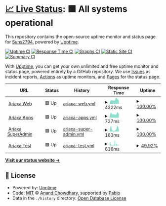 # [📈 Live Status](https://Suns2794.github.io/ariaxa-upptime): <!--live status--> **🟩 All systems operational**

This repository contains the open-source uptime monitor and status page for [Suns2794](https://Suns2794.github.io/ariaxa-upptime), powered by [Upptime](https://github.com/upptime/upptime).

[![Uptime CI](https://github.com/Suns2794/ariaxa-upptime/workflows/Uptime%20CI/badge.svg)](https://github.com/Suns2794/ariaxa-upptime/actions?query=workflow%3A%22Uptime+CI%22)
[![Response Time CI](https://github.com/Suns2794/ariaxa-upptime/workflows/Response%20Time%20CI/badge.svg)](https://github.com/Suns2794/ariaxa-upptime/actions?query=workflow%3A%22Response+Time+CI%22)
[![Graphs CI](https://github.com/Suns2794/ariaxa-upptime/workflows/Graphs%20CI/badge.svg)](https://github.com/Suns2794/ariaxa-upptime/actions?query=workflow%3A%22Graphs+CI%22)
[![Static Site CI](https://github.com/Suns2794/ariaxa-upptime/workflows/Static%20Site%20CI/badge.svg)](https://github.com/Suns2794/ariaxa-upptime/actions?query=workflow%3A%22Static+Site+CI%22)
[![Summary CI](https://github.com/Suns2794/ariaxa-upptime/workflows/Summary%20CI/badge.svg)](https://github.com/Suns2794/ariaxa-upptime/actions?query=workflow%3A%22Summary+CI%22)

With [Upptime](https://upptime.js.org), you can get your own unlimited and free uptime monitor and status page, powered entirely by a GitHub repository. We use [Issues](https://github.com/Suns2794/ariaxa-upptime/issues) as incident reports, [Actions](https://github.com/Suns2794/ariaxa-upptime/actions) as uptime monitors, and [Pages](https://Suns2794.github.io/ariaxa-upptime) for the status page.

<!--start: status pages-->
<!-- This summary is generated by Upptime (https://github.com/upptime/upptime) -->
<!-- Do not edit this manually, your changes will be overwritten -->
<!-- prettier-ignore -->
| URL | Status | History | Response Time | Uptime |
| --- | ------ | ------- | ------------- | ------ |
| <img alt="" src="https://icons.duckduckgo.com/ip3/web.ariaxa.com.ico" height="13"> [Ariaxa Web](https://web.ariaxa.com) | 🟩 Up | [ariaxa-web.yml](https://github.com/Suns2794/ariaxa-upptime/commits/HEAD/history/ariaxa-web.yml) | <details><summary><img alt="Response time graph" src="./graphs/ariaxa-web/response-time-week.png" height="20"> 4322ms</summary><br><a href="https://Suns2794.github.io/ariaxa-upptime/history/ariaxa-web"><img alt="Response time 5126" src="https://img.shields.io/endpoint?url=https%3A%2F%2Fraw.githubusercontent.com%2FSuns2794%2Fariaxa-upptime%2FHEAD%2Fapi%2Fariaxa-web%2Fresponse-time.json"></a><br><a href="https://Suns2794.github.io/ariaxa-upptime/history/ariaxa-web"><img alt="24-hour response time 3742" src="https://img.shields.io/endpoint?url=https%3A%2F%2Fraw.githubusercontent.com%2FSuns2794%2Fariaxa-upptime%2FHEAD%2Fapi%2Fariaxa-web%2Fresponse-time-day.json"></a><br><a href="https://Suns2794.github.io/ariaxa-upptime/history/ariaxa-web"><img alt="7-day response time 4322" src="https://img.shields.io/endpoint?url=https%3A%2F%2Fraw.githubusercontent.com%2FSuns2794%2Fariaxa-upptime%2FHEAD%2Fapi%2Fariaxa-web%2Fresponse-time-week.json"></a><br><a href="https://Suns2794.github.io/ariaxa-upptime/history/ariaxa-web"><img alt="30-day response time 5126" src="https://img.shields.io/endpoint?url=https%3A%2F%2Fraw.githubusercontent.com%2FSuns2794%2Fariaxa-upptime%2FHEAD%2Fapi%2Fariaxa-web%2Fresponse-time-month.json"></a><br><a href="https://Suns2794.github.io/ariaxa-upptime/history/ariaxa-web"><img alt="1-year response time 5126" src="https://img.shields.io/endpoint?url=https%3A%2F%2Fraw.githubusercontent.com%2FSuns2794%2Fariaxa-upptime%2FHEAD%2Fapi%2Fariaxa-web%2Fresponse-time-year.json"></a></details> | <details><summary><a href="https://Suns2794.github.io/ariaxa-upptime/history/ariaxa-web">100.00%</a></summary><a href="https://Suns2794.github.io/ariaxa-upptime/history/ariaxa-web"><img alt="All-time uptime 99.96%" src="https://img.shields.io/endpoint?url=https%3A%2F%2Fraw.githubusercontent.com%2FSuns2794%2Fariaxa-upptime%2FHEAD%2Fapi%2Fariaxa-web%2Fuptime.json"></a><br><a href="https://Suns2794.github.io/ariaxa-upptime/history/ariaxa-web"><img alt="24-hour uptime 100.00%" src="https://img.shields.io/endpoint?url=https%3A%2F%2Fraw.githubusercontent.com%2FSuns2794%2Fariaxa-upptime%2FHEAD%2Fapi%2Fariaxa-web%2Fuptime-day.json"></a><br><a href="https://Suns2794.github.io/ariaxa-upptime/history/ariaxa-web"><img alt="7-day uptime 100.00%" src="https://img.shields.io/endpoint?url=https%3A%2F%2Fraw.githubusercontent.com%2FSuns2794%2Fariaxa-upptime%2FHEAD%2Fapi%2Fariaxa-web%2Fuptime-week.json"></a><br><a href="https://Suns2794.github.io/ariaxa-upptime/history/ariaxa-web"><img alt="30-day uptime 99.96%" src="https://img.shields.io/endpoint?url=https%3A%2F%2Fraw.githubusercontent.com%2FSuns2794%2Fariaxa-upptime%2FHEAD%2Fapi%2Fariaxa-web%2Fuptime-month.json"></a><br><a href="https://Suns2794.github.io/ariaxa-upptime/history/ariaxa-web"><img alt="1-year uptime 99.96%" src="https://img.shields.io/endpoint?url=https%3A%2F%2Fraw.githubusercontent.com%2FSuns2794%2Fariaxa-upptime%2FHEAD%2Fapi%2Fariaxa-web%2Fuptime-year.json"></a></details>
| <img alt="" src="https://icons.duckduckgo.com/ip3/ariaxa.com.ico" height="13"> [Ariaxa Apps](https://ariaxa.com/app-project/) | 🟩 Up | [ariaxa-apps.yml](https://github.com/Suns2794/ariaxa-upptime/commits/HEAD/history/ariaxa-apps.yml) | <details><summary><img alt="Response time graph" src="./graphs/ariaxa-apps/response-time-week.png" height="20"> 727ms</summary><br><a href="https://Suns2794.github.io/ariaxa-upptime/history/ariaxa-apps"><img alt="Response time 845" src="https://img.shields.io/endpoint?url=https%3A%2F%2Fraw.githubusercontent.com%2FSuns2794%2Fariaxa-upptime%2FHEAD%2Fapi%2Fariaxa-apps%2Fresponse-time.json"></a><br><a href="https://Suns2794.github.io/ariaxa-upptime/history/ariaxa-apps"><img alt="24-hour response time 667" src="https://img.shields.io/endpoint?url=https%3A%2F%2Fraw.githubusercontent.com%2FSuns2794%2Fariaxa-upptime%2FHEAD%2Fapi%2Fariaxa-apps%2Fresponse-time-day.json"></a><br><a href="https://Suns2794.github.io/ariaxa-upptime/history/ariaxa-apps"><img alt="7-day response time 727" src="https://img.shields.io/endpoint?url=https%3A%2F%2Fraw.githubusercontent.com%2FSuns2794%2Fariaxa-upptime%2FHEAD%2Fapi%2Fariaxa-apps%2Fresponse-time-week.json"></a><br><a href="https://Suns2794.github.io/ariaxa-upptime/history/ariaxa-apps"><img alt="30-day response time 845" src="https://img.shields.io/endpoint?url=https%3A%2F%2Fraw.githubusercontent.com%2FSuns2794%2Fariaxa-upptime%2FHEAD%2Fapi%2Fariaxa-apps%2Fresponse-time-month.json"></a><br><a href="https://Suns2794.github.io/ariaxa-upptime/history/ariaxa-apps"><img alt="1-year response time 845" src="https://img.shields.io/endpoint?url=https%3A%2F%2Fraw.githubusercontent.com%2FSuns2794%2Fariaxa-upptime%2FHEAD%2Fapi%2Fariaxa-apps%2Fresponse-time-year.json"></a></details> | <details><summary><a href="https://Suns2794.github.io/ariaxa-upptime/history/ariaxa-apps">100.00%</a></summary><a href="https://Suns2794.github.io/ariaxa-upptime/history/ariaxa-apps"><img alt="All-time uptime 100.00%" src="https://img.shields.io/endpoint?url=https%3A%2F%2Fraw.githubusercontent.com%2FSuns2794%2Fariaxa-upptime%2FHEAD%2Fapi%2Fariaxa-apps%2Fuptime.json"></a><br><a href="https://Suns2794.github.io/ariaxa-upptime/history/ariaxa-apps"><img alt="24-hour uptime 100.00%" src="https://img.shields.io/endpoint?url=https%3A%2F%2Fraw.githubusercontent.com%2FSuns2794%2Fariaxa-upptime%2FHEAD%2Fapi%2Fariaxa-apps%2Fuptime-day.json"></a><br><a href="https://Suns2794.github.io/ariaxa-upptime/history/ariaxa-apps"><img alt="7-day uptime 100.00%" src="https://img.shields.io/endpoint?url=https%3A%2F%2Fraw.githubusercontent.com%2FSuns2794%2Fariaxa-upptime%2FHEAD%2Fapi%2Fariaxa-apps%2Fuptime-week.json"></a><br><a href="https://Suns2794.github.io/ariaxa-upptime/history/ariaxa-apps"><img alt="30-day uptime 100.00%" src="https://img.shields.io/endpoint?url=https%3A%2F%2Fraw.githubusercontent.com%2FSuns2794%2Fariaxa-upptime%2FHEAD%2Fapi%2Fariaxa-apps%2Fuptime-month.json"></a><br><a href="https://Suns2794.github.io/ariaxa-upptime/history/ariaxa-apps"><img alt="1-year uptime 100.00%" src="https://img.shields.io/endpoint?url=https%3A%2F%2Fraw.githubusercontent.com%2FSuns2794%2Fariaxa-upptime%2FHEAD%2Fapi%2Fariaxa-apps%2Fuptime-year.json"></a></details>
| <img alt="" src="https://icons.duckduckgo.com/ip3/ariaxa.com.ico" height="13"> [Ariaxa SuperAdmin](https://ariaxa.com/config/login_su.php) | 🟩 Up | [ariaxa-super-admin.yml](https://github.com/Suns2794/ariaxa-upptime/commits/HEAD/history/ariaxa-super-admin.yml) | <details><summary><img alt="Response time graph" src="./graphs/ariaxa-super-admin/response-time-week.png" height="20"> 163ms</summary><br><a href="https://Suns2794.github.io/ariaxa-upptime/history/ariaxa-super-admin"><img alt="Response time 174" src="https://img.shields.io/endpoint?url=https%3A%2F%2Fraw.githubusercontent.com%2FSuns2794%2Fariaxa-upptime%2FHEAD%2Fapi%2Fariaxa-super-admin%2Fresponse-time.json"></a><br><a href="https://Suns2794.github.io/ariaxa-upptime/history/ariaxa-super-admin"><img alt="24-hour response time 129" src="https://img.shields.io/endpoint?url=https%3A%2F%2Fraw.githubusercontent.com%2FSuns2794%2Fariaxa-upptime%2FHEAD%2Fapi%2Fariaxa-super-admin%2Fresponse-time-day.json"></a><br><a href="https://Suns2794.github.io/ariaxa-upptime/history/ariaxa-super-admin"><img alt="7-day response time 163" src="https://img.shields.io/endpoint?url=https%3A%2F%2Fraw.githubusercontent.com%2FSuns2794%2Fariaxa-upptime%2FHEAD%2Fapi%2Fariaxa-super-admin%2Fresponse-time-week.json"></a><br><a href="https://Suns2794.github.io/ariaxa-upptime/history/ariaxa-super-admin"><img alt="30-day response time 174" src="https://img.shields.io/endpoint?url=https%3A%2F%2Fraw.githubusercontent.com%2FSuns2794%2Fariaxa-upptime%2FHEAD%2Fapi%2Fariaxa-super-admin%2Fresponse-time-month.json"></a><br><a href="https://Suns2794.github.io/ariaxa-upptime/history/ariaxa-super-admin"><img alt="1-year response time 174" src="https://img.shields.io/endpoint?url=https%3A%2F%2Fraw.githubusercontent.com%2FSuns2794%2Fariaxa-upptime%2FHEAD%2Fapi%2Fariaxa-super-admin%2Fresponse-time-year.json"></a></details> | <details><summary><a href="https://Suns2794.github.io/ariaxa-upptime/history/ariaxa-super-admin">100.00%</a></summary><a href="https://Suns2794.github.io/ariaxa-upptime/history/ariaxa-super-admin"><img alt="All-time uptime 100.00%" src="https://img.shields.io/endpoint?url=https%3A%2F%2Fraw.githubusercontent.com%2FSuns2794%2Fariaxa-upptime%2FHEAD%2Fapi%2Fariaxa-super-admin%2Fuptime.json"></a><br><a href="https://Suns2794.github.io/ariaxa-upptime/history/ariaxa-super-admin"><img alt="24-hour uptime 100.00%" src="https://img.shields.io/endpoint?url=https%3A%2F%2Fraw.githubusercontent.com%2FSuns2794%2Fariaxa-upptime%2FHEAD%2Fapi%2Fariaxa-super-admin%2Fuptime-day.json"></a><br><a href="https://Suns2794.github.io/ariaxa-upptime/history/ariaxa-super-admin"><img alt="7-day uptime 100.00%" src="https://img.shields.io/endpoint?url=https%3A%2F%2Fraw.githubusercontent.com%2FSuns2794%2Fariaxa-upptime%2FHEAD%2Fapi%2Fariaxa-super-admin%2Fuptime-week.json"></a><br><a href="https://Suns2794.github.io/ariaxa-upptime/history/ariaxa-super-admin"><img alt="30-day uptime 100.00%" src="https://img.shields.io/endpoint?url=https%3A%2F%2Fraw.githubusercontent.com%2FSuns2794%2Fariaxa-upptime%2FHEAD%2Fapi%2Fariaxa-super-admin%2Fuptime-month.json"></a><br><a href="https://Suns2794.github.io/ariaxa-upptime/history/ariaxa-super-admin"><img alt="1-year uptime 100.00%" src="https://img.shields.io/endpoint?url=https%3A%2F%2Fraw.githubusercontent.com%2FSuns2794%2Fariaxa-upptime%2FHEAD%2Fapi%2Fariaxa-super-admin%2Fuptime-year.json"></a></details>
| <img alt="" src="https://icons.duckduckgo.com/ip3/pruebas.ariaxa.com.ico" height="13"> [Ariaxa Test](https://pruebas.ariaxa.com/config/login_su.php) | 🟩 Up | [ariaxa-test.yml](https://github.com/Suns2794/ariaxa-upptime/commits/HEAD/history/ariaxa-test.yml) | <details><summary><img alt="Response time graph" src="./graphs/ariaxa-test/response-time-week.png" height="20"> 616ms</summary><br><a href="https://Suns2794.github.io/ariaxa-upptime/history/ariaxa-test"><img alt="Response time 620" src="https://img.shields.io/endpoint?url=https%3A%2F%2Fraw.githubusercontent.com%2FSuns2794%2Fariaxa-upptime%2FHEAD%2Fapi%2Fariaxa-test%2Fresponse-time.json"></a><br><a href="https://Suns2794.github.io/ariaxa-upptime/history/ariaxa-test"><img alt="24-hour response time 794" src="https://img.shields.io/endpoint?url=https%3A%2F%2Fraw.githubusercontent.com%2FSuns2794%2Fariaxa-upptime%2FHEAD%2Fapi%2Fariaxa-test%2Fresponse-time-day.json"></a><br><a href="https://Suns2794.github.io/ariaxa-upptime/history/ariaxa-test"><img alt="7-day response time 616" src="https://img.shields.io/endpoint?url=https%3A%2F%2Fraw.githubusercontent.com%2FSuns2794%2Fariaxa-upptime%2FHEAD%2Fapi%2Fariaxa-test%2Fresponse-time-week.json"></a><br><a href="https://Suns2794.github.io/ariaxa-upptime/history/ariaxa-test"><img alt="30-day response time 620" src="https://img.shields.io/endpoint?url=https%3A%2F%2Fraw.githubusercontent.com%2FSuns2794%2Fariaxa-upptime%2FHEAD%2Fapi%2Fariaxa-test%2Fresponse-time-month.json"></a><br><a href="https://Suns2794.github.io/ariaxa-upptime/history/ariaxa-test"><img alt="1-year response time 620" src="https://img.shields.io/endpoint?url=https%3A%2F%2Fraw.githubusercontent.com%2FSuns2794%2Fariaxa-upptime%2FHEAD%2Fapi%2Fariaxa-test%2Fresponse-time-year.json"></a></details> | <details><summary><a href="https://Suns2794.github.io/ariaxa-upptime/history/ariaxa-test">49.92%</a></summary><a href="https://Suns2794.github.io/ariaxa-upptime/history/ariaxa-test"><img alt="All-time uptime 41.40%" src="https://img.shields.io/endpoint?url=https%3A%2F%2Fraw.githubusercontent.com%2FSuns2794%2Fariaxa-upptime%2FHEAD%2Fapi%2Fariaxa-test%2Fuptime.json"></a><br><a href="https://Suns2794.github.io/ariaxa-upptime/history/ariaxa-test"><img alt="24-hour uptime 49.44%" src="https://img.shields.io/endpoint?url=https%3A%2F%2Fraw.githubusercontent.com%2FSuns2794%2Fariaxa-upptime%2FHEAD%2Fapi%2Fariaxa-test%2Fuptime-day.json"></a><br><a href="https://Suns2794.github.io/ariaxa-upptime/history/ariaxa-test"><img alt="7-day uptime 49.92%" src="https://img.shields.io/endpoint?url=https%3A%2F%2Fraw.githubusercontent.com%2FSuns2794%2Fariaxa-upptime%2FHEAD%2Fapi%2Fariaxa-test%2Fuptime-week.json"></a><br><a href="https://Suns2794.github.io/ariaxa-upptime/history/ariaxa-test"><img alt="30-day uptime 41.40%" src="https://img.shields.io/endpoint?url=https%3A%2F%2Fraw.githubusercontent.com%2FSuns2794%2Fariaxa-upptime%2FHEAD%2Fapi%2Fariaxa-test%2Fuptime-month.json"></a><br><a href="https://Suns2794.github.io/ariaxa-upptime/history/ariaxa-test"><img alt="1-year uptime 41.40%" src="https://img.shields.io/endpoint?url=https%3A%2F%2Fraw.githubusercontent.com%2FSuns2794%2Fariaxa-upptime%2FHEAD%2Fapi%2Fariaxa-test%2Fuptime-year.json"></a></details>

<!--end: status pages-->

[**Visit our status website →**](https://Suns2794.github.io/ariaxa-upptime)

## 📄 License

- Powered by: [Upptime](https://github.com/upptime/upptime)
- Code: [MIT](./LICENSE) © [Anand Chowdhary](https://anandchowdhary.com), supported by [Pabio](https://pabio.com)
- Data in the `./history` directory: [Open Database License](https://opendatacommons.org/licenses/odbl/1-0/)
